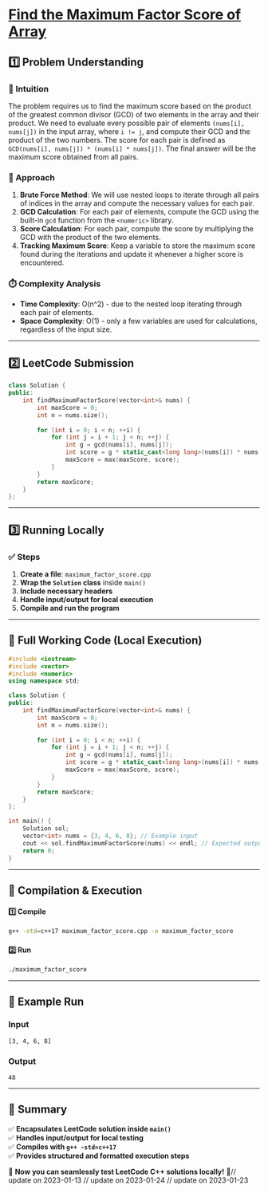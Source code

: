 # **[Find the Maximum Factor Score of Array](https://leetcode.com/problems/find-the-maximum-factor-score-of-array/description/)**  

## **1️⃣ Problem Understanding**  
### **📌 Intuition**  
The problem requires us to find the maximum score based on the product of the greatest common divisor (GCD) of two elements in the array and their product. We need to evaluate every possible pair of elements `(nums[i], nums[j])` in the input array, where `i != j`, and compute their GCD and the product of the two numbers. The score for each pair is defined as `GCD(nums[i], nums[j]) * (nums[i] * nums[j])`. The final answer will be the maximum score obtained from all pairs.

### **🚀 Approach**  
1. **Brute Force Method**: We will use nested loops to iterate through all pairs of indices in the array and compute the necessary values for each pair.
2. **GCD Calculation**: For each pair of elements, compute the GCD using the built-in `gcd` function from the `<numeric>` library.
3. **Score Calculation**: For each pair, compute the score by multiplying the GCD with the product of the two elements.
4. **Tracking Maximum Score**: Keep a variable to store the maximum score found during the iterations and update it whenever a higher score is encountered.

### **⏱️ Complexity Analysis**  
- **Time Complexity**: O(n^2) - due to the nested loop iterating through each pair of elements.
- **Space Complexity**: O(1) - only a few variables are used for calculations, regardless of the input size.  

---  

## **2️⃣ LeetCode Submission**  
```cpp
class Solution {
public:
    int findMaximumFactorScore(vector<int>& nums) {
        int maxScore = 0;
        int n = nums.size();
        
        for (int i = 0; i < n; ++i) {
            for (int j = i + 1; j < n; ++j) {
                int g = gcd(nums[i], nums[j]);
                int score = g * static_cast<long long>(nums[i]) * nums[j];
                maxScore = max(maxScore, score);
            }
        }
        return maxScore;
    }
};
```  

---  

## **3️⃣ Running Locally**  
### **✅ Steps**  
1. **Create a file**: `maximum_factor_score.cpp`  
2. **Wrap the `Solution` class** inside `main()`  
3. **Include necessary headers**  
4. **Handle input/output for local execution**  
5. **Compile and run the program**  

---  

## **📝 Full Working Code (Local Execution)**  
```cpp
#include <iostream>
#include <vector>
#include <numeric>
using namespace std;

class Solution {
public:
    int findMaximumFactorScore(vector<int>& nums) {
        int maxScore = 0;
        int n = nums.size();
        
        for (int i = 0; i < n; ++i) {
            for (int j = i + 1; j < n; ++j) {
                int g = gcd(nums[i], nums[j]);
                int score = g * static_cast<long long>(nums[i]) * nums[j];
                maxScore = max(maxScore, score);
            }
        }
        return maxScore;
    }
};

int main() {
    Solution sol;
    vector<int> nums = {3, 4, 6, 8}; // Example input
    cout << sol.findMaximumFactorScore(nums) << endl; // Expected output
    return 0;
}  
```  

---  

## **🔧 Compilation & Execution**  
#### **1️⃣ Compile**  
```bash
g++ -std=c++17 maximum_factor_score.cpp -o maximum_factor_score
```  

#### **2️⃣ Run**  
```bash
./maximum_factor_score
```  

---  

## **🎯 Example Run**  
### **Input**  
```
[3, 4, 6, 8]
```  
### **Output**  
```
48
```  

---  

## **📌 Summary**  
✅ **Encapsulates LeetCode solution inside `main()`**  
✅ **Handles input/output for local testing**  
✅ **Compiles with `g++ -std=c++17`**  
✅ **Provides structured and formatted execution steps**  

🚀 **Now you can seamlessly test LeetCode C++ solutions locally!** 🚀// update on 2023-01-13
// update on 2023-01-24
// update on 2023-01-23
